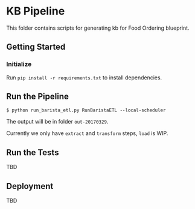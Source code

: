# KB Pipeline
This folder contains scripts for generating kb for Food Ordering blueprint.

## Getting Started

### Initialize
Run `pip install -r requirements.txt` to install dependencies.


## Run the Pipeline
```
$ python run_barista_etl.py RunBaristaETL --local-scheduler
```
The output will be in folder `out-20170329`.

Currently we only have `extract` and `transform` steps, `load` is WIP.

## Run the Tests
TBD

## Deployment
TBD
